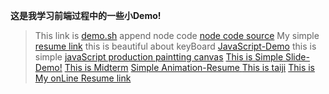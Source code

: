 **这是我学习前端过程中的一些小Demo!**

> This link is [demo.sh](https://github.com/CharlieSmith97/Learning-front-end/blob/master/code%20source/demo.sh) 
append node code [node code  source](https://github.com/CharlieSmith97/Learning-front-end/blob/master/code%20source/server.js)
My simple [resume link](https://charliesmith97.github.io/Learning-front-end/myCode%20source/dist/resume.html) 
this is beautiful about keyBoard [JavaScript-Demo](https://charliesmith97.github.io/Learning-front-end/code%20source/Beautiful%20navigation%20page/index.html)
this is simple [javaScript production paintting canvas](https://charliesmith97.github.io/Learning-front-end/code%20source/canvas-Demo/index.html)
[This is Simple Slide-Demo!](https://charliesmith97.github.io/Learning-front-end/code%20source/Slide-Demo/index.html)
[This is Midterm](https://charliesmith97.github.io/Learning-front-end/code%20source/middle%20example/第一题/index.html)
[Simple Animation-Resume ](https://charliesmith97.github.io/Learning-front-end/Animation-Resume/index.html)
[This is taiji](https://charliesmith97.github.io/Learning-front-end/code%20source/taiji/taiji.html)
[This is My onLine Resume link](https://charliesmith97.github.io/Learning-front-end/onLine-Resume/index.html)
